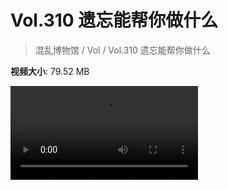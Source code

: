 # Vol.310 遗忘能帮你做什么

> 混乱博物馆 / Vol / Vol.310 遗忘能帮你做什么

**视频大小**: 79.52 MB

<div class="video"><video src="https://file.hsyhx.top/archive/310.mp4" controls preload>🤔 您的浏览器不支持 video 标签</video></div>